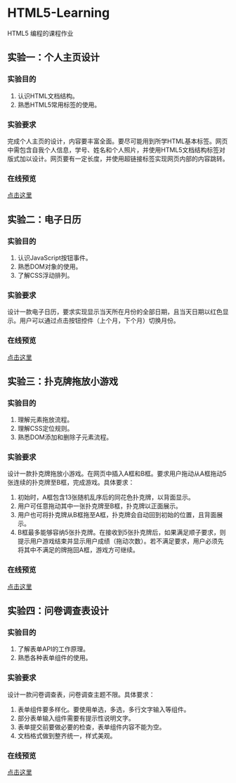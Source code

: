 # HTML5-Learning

HTML5 编程的课程作业

## 实验一：个人主页设计

### 实验目的

1. 认识HTML文档结构。
2. 熟悉HTML5常用标签的使用。

### 实验要求

完成个人主页的设计，内容要丰富全面。要尽可能用到所学HTML基本标签。网页中需包含自我个人信息，学号、姓名和个人照片，并使用HTML5文档结构标签对版式加以设计。网页要有一定长度，并使用超链接标签实现网页内部的内容跳转。

### 在线预览

[点击这里](https://slenderdata.github.io/HTML5-Learning/Experiment-1/MyHomePage.html)

## 实验二：电子日历

### 实验目的

1. 认识JavaScript按钮事件。
2. 熟悉DOM对象的使用。
3. 了解CSS浮动排列。

### 实验要求

设计一款电子日历，要求实现显示当天所在月份的全部日期，且当天日期以红色显示。用户可以通过点击按钮控件（上个月，下个月）切换月份。

### 在线预览

[点击这里](https://slenderdata.github.io/HTML5-Learning/Experiment-2/Calendar.html)

## 实验三：扑克牌拖放小游戏

### 实验目的

1. 理解元素拖放流程。
2. 理解CSS定位规则。
3. 熟悉DOM添加和删除子元素流程。

### 实验要求

设计一款扑克牌拖放小游戏。在网页中插入A框和B框。要求用户拖动从A框拖动5张连续的扑克牌至B框，完成游戏。具体要求：

1. 初始时，A框包含13张随机乱序后的同花色扑克牌，以背面显示。
2. 用户可任意拖动其中一张扑克牌至B框，扑克牌以正面展示。
3. 用户也可将扑克牌从B框拖至A框，扑克牌会自动回到初始的位置，且背面展示。
4. B框最多能够容纳5张扑克牌。在接收到5张扑克牌后，如果满足顺子要求，则提示用户游戏结束并显示用户成绩（拖动次数）。若不满足要求，用户必须先将其中不满足的牌拖回A框，游戏方可继续。

### 在线预览

[点击这里](https://slenderdata.github.io/HTML5-Learning/Experiment-3/Poker.html)

## 实验四：问卷调查表设计

### 实验目的

1. 了解表单API的工作原理。
2. 熟悉各种表单组件的使用。

### 实验要求

设计一款问卷调查表，问卷调查主题不限。具体要求：

1. 表单组件要多样化。要使用单选，多选，多行文字输入等组件。
2. 部分表单输入组件需要有提示性说明文字。
3. 表单提交前要做必要的检查，表单组件内容不能为空。
4. 文档格式做到整齐统一，样式美观。

### 在线预览

[点击这里](https://slenderdata.github.io/HTML5-Learning/Experiment-4/Poop.html)
